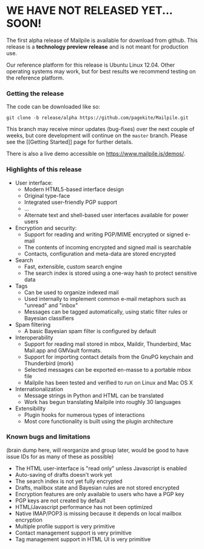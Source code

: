# WE HAVE NOT RELEASED YET... SOON! #

The first alpha release of Mailpile is available for download from github. This release is a **technology preview release** and is not meant for production use.

Our reference platform for this release is Ubuntu Linux 12.04.  Other operating systems may work, but for best results we recommend testing on the reference platform.


### Getting the release

The code can be downloaded like so:

    git clone -b release/alpha https://github.com/pagekite/Mailpile.git

This branch may receive minor updates (bug-fixes) over the next couple of weeks, but core development will continue on the `master` branch. Please see the [[Getting Started]] page for further details.

There is also a live demo accessible on <https://www.mailpile.is/demos/>.    


### Highlights of this release

* User interface:
   * Modern HTML5-based interface design
   * Original type-face
   * Integrated user-friendly PGP support
   * ...
   * Alternate text and shell-based user interfaces available for power users
* Encryption and security:
   * Support for reading and writing PGP/MIME encrypted or signed e-mail
   * The contents of incoming encrypted and signed mail is searchable
   * Contacts, configuration and meta-data are stored encrypted
* Search
   * Fast, extensible, custom search engine
   * The search index is stored using a one-way hash to protect sensitive data
* Tags
   * Can be used to organize indexed mail
   * Used internally to implement common e-mail metaphors such as "unread" and "inbox"
   * Messages can be tagged automatically, using static filter rules or Bayesian classifiers
* Spam filtering
   * A basic Bayesian spam filter is configured by default
* Interoperability
   * Support for reading mail stored in mbox, Maildir, Thunderbird, Mac Mail.app and GMVault formats.
   * Support for importing contact details from the GnuPG keychain and Thunderbird (mork)
   * Selected messages can be exported en-masse to a portable mbox file
   * Mailpile has been tested and verified to run on Linux and Mac OS X
* Internationalization
   * Message strings in Python and HTML can be translated
   * Work has begun translating Mailpile into roughly 30 languages
* Extensibility
   * Plugin hooks for numerous types of interactions
   * Most core functionality is built using the plugin architecture

### Known bugs and limitations

(brain dump here, will reorganize and group later, would be good to have issue IDs for as many of these as possible)

* The HTML user-interface is "read only" unless Javascript is enabled
* Auto-saving of drafts doesn't work yet
* The search index is not yet fully encrypted
* Drafts, mailbox state and Bayesian rules are not stored encrypted
* Encryption features are only available to users who have a PGP key
* PGP keys are not created by default
* HTML/Javascript performance has not been optimized
* Native IMAP/POP3 is missing because it depends on local mailbox encryption
* Multiple profile support is very primitive
* Contact management support is very primitive
* Tag management support in HTML UI is very primitive

